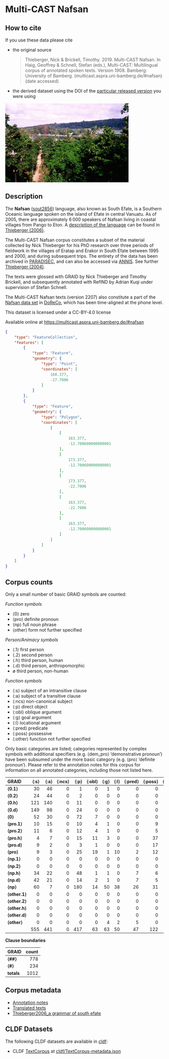 # Multi-CAST Nafsan

## How to cite

If you use these data please cite
- the original source
  > Thieberger, Nick & Brickell, Timothy. 2019. Multi-CAST Nafsan. In Haig, Geoffrey & Schnell, Stefan (eds.), Multi-CAST: Multilingual corpus of annotated spoken texts. Version 1908. Bamberg: University of Bamberg. (multicast.aspra.uni-bamberg.de/#nafsan) (date accessed)
- the derived dataset using the DOI of the [particular released version](../../releases/) you were using

![](cldf/media/image.jpg)

## Description


The **Nafsan** ([sout2856](https://glottolog.org/resource/languoid/id/sout2856)) language, also known as South Efate, is a Southern Oceanic language spoken on the island of Efate in central Vanuatu. As of 2005, there are approximately 6 000 speakers of Nafsan living in coastal villages from Pango to Eton. A [description of the language](MediaTable#cldf:Thieberger2006_a-grammar-of-South-Efate.pdf) can be found in [Thieberger (2006)](Source#cldf:thieberger2006).

The Multi-CAST Nafsan corpus constitutes a subset of the material collected by Nick Thieberger for his PhD research over three periods of fieldwork in the villages of Eratap and Erakor in South Efate between 1995 and 2000, and during subsequent trips. The entirety of the data has been archived in [PARADISEC](http://catalog.paradisec.org.au/collections/NT1), and can also be accessed via [ANNIS](https://gerlingo.com/language_detail.php?langID=6). See further [Thieberger (2004)](Source#cldf:thieberger2004).

The texts were glossed with GRAID by Nick Thieberger and Timothy Brickell, and subsequently annotated with RefIND by Adrian Kuqi under supervision of Stefan Schnell.

The Multi-CAST Nafsan texts (version 2207) also constitute a part of the [Nafsan data set](https://doreco.huma-num.fr/languages/sout2856) in [DoReCo](https://doreco.huma-num.fr/), which has been time-aligned at the phone level.

This dataset is licensed under a CC-BY-4.0 license

Available online at https://multicast.aspra.uni-bamberg.de/#nafsan


```geojson
{
    "type": "FeatureCollection",
    "features": [
        {
            "type": "Feature",
            "geometry": {
                "type": "Point",
                "coordinates": [
                    168.377,
                    -17.7006
                ]
            }
        },
        {
            "type": "Feature",
            "geometry": {
                "type": "Polygon",
                "coordinates": [
                    [
                        [
                            163.377,
                            -12.700600000000001
                        ],
                        [
                            173.377,
                            -12.700600000000001
                        ],
                        [
                            173.377,
                            -22.7006
                        ],
                        [
                            163.377,
                            -22.7006
                        ],
                        [
                            163.377,
                            -12.700600000000001
                        ]
                    ]
                ]
            }
        }
    ]
}
```



## Corpus counts

Only a small number of basic GRAID symbols are counted:

*Function symbols*
- ⟨0⟩ zero
- ⟨pro⟩ definite pronoun
- ⟨np⟩ full noun phrase
- ⟨other⟩ form not further specified

*Person/Animacy symbols*
- ⟨.1⟩ first person
- ⟨.2⟩ second person
- ⟨.h⟩ third person, human
- ⟨.d⟩ third person, anthropomorphic
- ø third person, non-human

*Function symbols*
- ⟨:s⟩ subject of an intransitive clause
- ⟨:a⟩ subject of a transitive clause
- ⟨:ncs⟩ non-canonical subject
- ⟨:p⟩ direct object
- ⟨:obl⟩ oblique argument
- ⟨:g⟩ goal argument
- ⟨:l⟩ locational argument
- ⟨:pred⟩ predicate
- ⟨:poss⟩ possessive
- ⟨:other⟩ function not further specified

Only basic categories are listed; categories represented by complex symbols with additional
specifiers (e.g. ⟨dem_pro⟩ ‘demonstrative pronoun’) have been subsumed under the more basic
category (e.g. ⟨pro⟩ ‘definite pronoun’). Please refer to the annotation notes for this corpus for
information on all annotated categories, including those not listed here.

| GRAID | ⟨:s⟩ | ⟨:a⟩ | ⟨:ncs⟩ | ⟨:p⟩ | ⟨:obl⟩ | ⟨:g⟩ | ⟨:l⟩ | ⟨:pred⟩ | ⟨:poss⟩ | ⟨:other⟩ | totals |
|:--------------|-------:|-------:|---------:|-------:|---------:|-------:|-------:|----------:|----------:|-----------:|---------:|
| **⟨0.1⟩** | 30 | 46 | 0 | 1 | 0 | 1 | 0 | 0 | 0 | 0 | 78 |
| **⟨0.2⟩** | 24 | 44 | 0 | 2 | 0 | 0 | 0 | 0 | 0 | 0 | 70 |
| **⟨0.h⟩** | 121 | 140 | 0 | 11 | 0 | 0 | 0 | 0 | 0 | 0 | 272 |
| **⟨0.d⟩** | 149 | 98 | 0 | 24 | 0 | 0 | 0 | 0 | 0 | 0 | 271 |
| **⟨0⟩** | 52 | 30 | 0 | 72 | 7 | 0 | 0 | 0 | 0 | 0 | 161 |
| **⟨pro.1⟩** | 10 | 15 | 0 | 10 | 4 | 1 | 0 | 0 | 9 | 0 | 49 |
| **⟨pro.2⟩** | 11 | 6 | 0 | 12 | 4 | 1 | 0 | 0 | 5 | 0 | 39 |
| **⟨pro.h⟩** | 4 | 7 | 0 | 15 | 11 | 3 | 0 | 0 | 37 | 0 | 77 |
| **⟨pro.d⟩** | 9 | 2 | 0 | 3 | 1 | 0 | 0 | 0 | 17 | 0 | 32 |
| **⟨pro⟩** | 9 | 3 | 0 | 25 | 19 | 1 | 10 | 2 | 12 | 4 | 85 |
| **⟨np.1⟩** | 0 | 0 | 0 | 0 | 0 | 0 | 0 | 0 | 0 | 0 | 0 |
| **⟨np.2⟩** | 0 | 0 | 0 | 0 | 0 | 0 | 0 | 0 | 0 | 0 | 0 |
| **⟨np.h⟩** | 34 | 22 | 0 | 48 | 1 | 1 | 0 | 7 | 6 | 1 | 120 |
| **⟨np.d⟩** | 42 | 21 | 0 | 14 | 2 | 1 | 0 | 7 | 5 | 0 | 92 |
| **⟨np⟩** | 60 | 7 | 0 | 180 | 14 | 50 | 38 | 26 | 31 | 52 | 458 |
| **⟨other.1⟩** | 0 | 0 | 0 | 0 | 0 | 0 | 0 | 0 | 0 | 0 | 0 |
| **⟨other.2⟩** | 0 | 0 | 0 | 0 | 0 | 0 | 0 | 0 | 0 | 0 | 0 |
| **⟨other.h⟩** | 0 | 0 | 0 | 0 | 0 | 0 | 0 | 0 | 0 | 0 | 0 |
| **⟨other.d⟩** | 0 | 0 | 0 | 0 | 0 | 0 | 0 | 0 | 0 | 0 | 0 |
| **⟨other⟩** | 0 | 0 | 0 | 0 | 0 | 4 | 2 | 5 | 0 | 0 | 11 |
| | 555 | 441 | 0 | 417 | 63 | 63 | 50 | 47 | 122 | 57 | 1815 |


**Clause boundaries**

| GRAID | count |
|:-----------|--------:|
| **⟨##⟩** | 778 |
| **⟨#⟩** | 234 |
| **totals** | 1012 |



## Corpus metadata

- [Annotation notes](cldf/media/annotation-notes.pdf)
- [Translated texts](cldf/media/translated-texts.pdf)
- [Thieberger2006_a grammar of south efate](cldf/media/Thieberger2006_a-grammar-of-South-Efate.pdf)


## CLDF Datasets

The following CLDF datasets are available in [cldf](cldf):

- CLDF [TextCorpus](https://github.com/cldf/cldf/tree/master/modules/TextCorpus) at [cldf/TextCorpus-metadata.json](cldf/TextCorpus-metadata.json)
